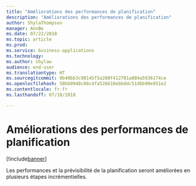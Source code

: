 ```yaml
---
title: "Améliorations des performances de planification"
description: "Améliorations des performances de planification"
author: ShylaThompson
manager: AnnBe
ms.date: 07/22/2018
ms.topic: article
ms.prod: 
ms.service: business-applications
ms.technology: 
ms.author: shylaw
audience: end-user
ms.translationtype: HT
ms.sourcegitcommit: 0b40bb3c98145f5a260f412701a884a5936174ce
ms.openlocfilehash: 50bb0948c08c4fa526610ebbddc51dbb90e951e2
ms.contentlocale: fr-fr
ms.lasthandoff: 07/18/2018

---
```


# <a name="master-planning-performance-improvements"></a>Améliorations des performances de planification

[!include[banner](../../includes/banner.md)]

Les performances et la prévisibilité de la planification seront améliorées en plusieurs étapes incrémentielles.


